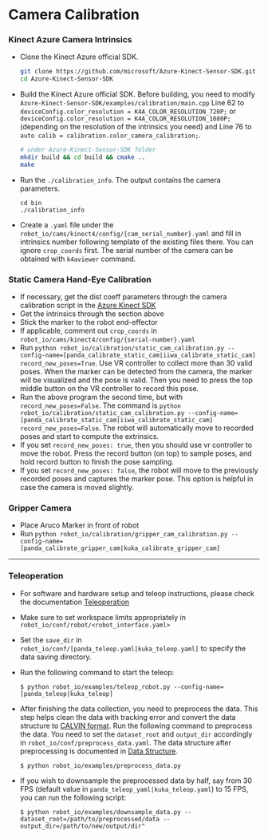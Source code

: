 # Camera Calibration

### Kinect Azure Camera Intrinsics
- Clone the Kinect Azure official SDK.
    ```bash
    git clone https://github.com/microsoft/Azure-Kinect-Sensor-SDK.git
    cd Azure-Kinect-Sensor-SDK
    ```
- Build the Kinect Azure official SDK. Before building, you need to modify `Azure-Kinect-Sensor-SDK/examples/calibration/main.cpp` Line 62 to `deviceConfig.color_resolution = K4A_COLOR_RESOLUTION_720P;` or `deviceConfig.color_resolution = K4A_COLOR_RESOLUTION_1080P;`(depending on the resolution of the intrinsics you need) and Line 76 to `auto calib = calibration.color_camera_calibration;`.
    ```bash
    # under Azure-Kinect-Sensor-SDK folder
    mkdir build && cd build && cmake ..
    make
    ```
- Run the `./calibration_info`. The output contains the camera parameters.
    ```
    cd bin
    ./calibration_info
    ```
- Create a `.yaml` file under the `robot_io/cams/kinect4/config/{cam_serial_number}.yaml` and fill in intrinsics number following template of the existing files there. You can ignore `crop_coords` first. The serial number of the camera can be obtained with `k4aviewer` command.
### Static Camera Hand-Eye Calibration
- If necessary, get the dist coeff parameters through the camera calibration script in the [Azure Kinect SDK](https://github.com/microsoft/Azure-Kinect-Sensor-SDK/tree/develop/examples/calibration)
- Get the intrinsics through the section above
- Stick the marker to the robot end-effector
- If applicable, comment out `crop_coords` in `robot_io/cams/kinect4/config/{serial-number}.yaml` 
- Run `python robot_io/calibration/static_cam_calibration.py --config-name=[panda_calibrate_static_cam|iiwa_calibrate_static_cam] record_new_poses=True`. Use VR controller to collect more than 30 valid poses. When the marker can be detected from the camera, the marker will be visualized and the pose is valid. Then you need to press the top middle button on the VR controller to record this pose.
- Run the above program the second time, but with `record_new_poses=False`. The command is `python robot_io/calibration/static_cam_calibration.py --config-name=[panda_calibrate_static_cam|iiwa_calibrate_static_cam] record_new_poses=False`. The robot will automatically move to recorded poses and start to compute the extrinsics.
- If you set `record_new_poses: true`, then you should use vr controller to move the robot. Press the record button (on top) to sample poses, and hold record button to finish the pose sampling.
- If you set `record_new_poses: false`, the robot will move to the previously recorded poses and captures the marker pose. This option is helpful in case the camera is moved slightly.


### Gripper Camera
- Place Aruco Marker in front of robot
- Run `python robot_io/calibration/gripper_cam_calibration.py --config-name=[panda_calibrate_gripper_cam|kuka_calibrate_gripper_cam]`

------------------

### Teleoperation
- For software and hardware setup and teleop instructions, please check the documentation [Teleoperation](teleoperation.md)
- Make sure to set workspace limits appropriately in `robot_io/conf/robot/<robot_interface.yaml>`
- Set the `save_dir` in  `robot_io/conf/[panda_teleop.yaml|kuka_teleop.yaml]` to specify the data saving directory.
- Run the following command to start the teleop:
    ```
    $ python robot_io/examples/teleop_robot.py --config-name=[panda_teleop|kuka_teleop]
    ```
- After finishing the data collection, you need to preprocess the data. This step helps clean the data with tracking error and convert the data structure to [CALVIN format](https://github.com/mees/calvin/blob/main/dataset/README.md). Run the following command to preprocess the data. You need to set the `dataset_root` and `output_dir` accordingly in `robot_io/conf/preprocess_data.yaml`. The data structure after preprocessing is documented in [Data Structure](teleop_data_structure.md).
    ```
    $ python robot_io/examples/preprocess_data.py
    ```

- If you wish to downsample the preprocessed data by half, say from 30 FPS (default value in `panda_teleop_yaml|kuka_teleop.yaml`) to 15 FPS, you can run the following script:
    ```
    $ python robot_io/examples/downsample_data.py --dataset_root=/path/to/preprocessed/data --output_dir=/path/to/new/output/dir"
    ```